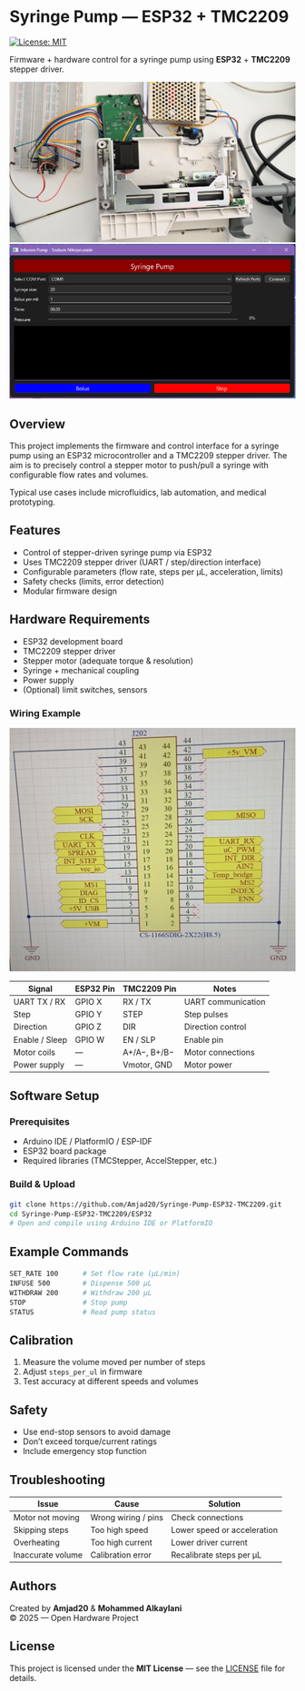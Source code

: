 # Syringe Pump — ESP32 + TMC2209

[![License: MIT](https://img.shields.io/badge/License-MIT-yellow.svg)](LICENSE)

Firmware + hardware control for a syringe pump using **ESP32** + **TMC2209** stepper driver.

![Syringe Pump Prototype](pics/syringe_pump.jpg)
![GUI Controler](pics/controler.jpg)

## Overview

This project implements the firmware and control interface for a syringe pump using an ESP32 microcontroller and a TMC2209 stepper driver. The aim is to precisely control a stepper motor to push/pull a syringe with configurable flow rates and volumes.

Typical use cases include microfluidics, lab automation, and medical prototyping.

## Features

- Control of stepper-driven syringe pump via ESP32  
- Uses TMC2209 stepper driver (UART / step/direction interface)  
- Configurable parameters (flow rate, steps per µL, acceleration, limits)
- Safety checks (limits, error detection)  
- Modular firmware design


## Hardware Requirements

- ESP32 development board  
- TMC2209 stepper driver  
- Stepper motor (adequate torque & resolution)  
- Syringe + mechanical coupling  
- Power supply  
- (Optional) limit switches, sensors

### Wiring Example

![Wiring Diagram](pics/hardware_diagram.jpg)

| Signal            | ESP32 Pin | TMC2209 Pin | Notes |
|-------------------|-----------|--------------|-------|
| UART TX / RX      | GPIO X    | RX / TX      | UART communication |
| Step              | GPIO Y    | STEP         | Step pulses |
| Direction         | GPIO Z    | DIR          | Direction control |
| Enable / Sleep    | GPIO W    | EN / SLP     | Enable pin |
| Motor coils       | —         | A+/A−, B+/B− | Motor connections |
| Power supply      | —         | Vmotor, GND  | Motor power |

## Software Setup

### Prerequisites

- Arduino IDE / PlatformIO / ESP-IDF  
- ESP32 board package  
- Required libraries (TMCStepper, AccelStepper, etc.)

### Build & Upload

```bash
git clone https://github.com/Amjad20/Syringe-Pump-ESP32-TMC2209.git
cd Syringe-Pump-ESP32-TMC2209/ESP32
# Open and compile using Arduino IDE or PlatformIO
```

## Example Commands

```bash
SET_RATE 100      # Set flow rate (µL/min)
INFUSE 500        # Dispense 500 µL
WITHDRAW 200      # Withdraw 200 µL
STOP              # Stop pump
STATUS            # Read pump status
```

## Calibration

1. Measure the volume moved per number of steps  
2. Adjust `steps_per_ul` in firmware  
3. Test accuracy at different speeds and volumes

## Safety

- Use end-stop sensors to avoid damage  
- Don’t exceed torque/current ratings  
- Include emergency stop function

## Troubleshooting

| Issue | Cause | Solution |
|-------|--------|-----------|
| Motor not moving | Wrong wiring / pins | Check connections |
| Skipping steps | Too high speed | Lower speed or acceleration |
| Overheating | Too high current | Lower driver current |
| Inaccurate volume | Calibration error | Recalibrate steps per µL |

## Authors

Created by **Amjad20** & **Mohammed Alkaylani**  
© 2025 — Open Hardware Project

## License

This project is licensed under the **MIT License** — see the [LICENSE](LICENSE) file for details.
